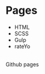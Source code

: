 <h1 style='color='red';>Pages</h1>
<ul>
  <li>HTML</li>
  <li>SCSS</li>
  <li>Gulp</li>
  <li>rateYo</li>
</ul>
<br>
<a hred='https://batmankoff.github.io/pages/dist/index.html'>Github pages</a>
